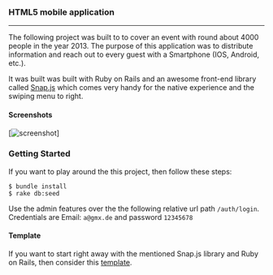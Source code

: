 ### HTML5 mobile application
---
The following project was built to to cover an event with round about 4000 people in the year 2013. The purpose of this application was to distribute information and reach out to every guest with a Smartphone (IOS, Android, etc.).

It was built was built with Ruby on Rails and an awesome front-end library called [Snap.js][1] which comes very handy for the native experience and the swiping menu to right.

#### Screenshots

[![screenshot](https://raw.github.com/iNeedCode/ijtema/master/screenshot1.gif?token=566286__eyJzY29wZSI6IlJhd0Jsb2I6aU5lZWRDb2RlL2lqdGVtYS9tYXN0ZXIvc2NyZWVuc2hvdDEuZ2lmIiwiZXhwaXJlcyI6MTM4NTg0ODYwOX0%3D--06267bef1e42a6a0cb071382464feb1a1e421703)]

### Getting Started
If you want to play around the this project, then follow these steps:

```
$ bundle install 
$ rake db:seed
```

Use the admin features over the the following relative url path `/auth/login`. Credentials are Email: `a@gmx.de` and password `12345678`

#### Template
If you want to start right away with the mentioned Snap.js library and Ruby on Rails, then consider this [template][2].

[1]: https://github.com/jakiestfu/Snap.js
[2]: https://github.com/codeshifter/SnapJsRailsTemplate